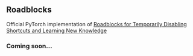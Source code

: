 ## Roadblocks

Official PyTorch implementation of [Roadblocks for Temporarily Disabling Shortcuts and Learning New Knowledge]()



### Coming soon...
